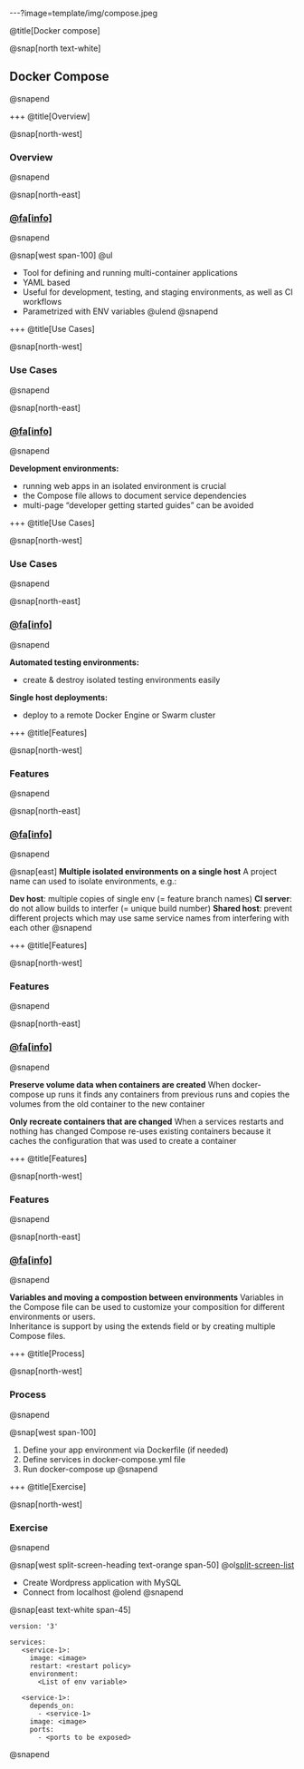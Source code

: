 ---?image=template/img/compose.jpeg

@title[Docker compose]

@snap[north text-white]
## Docker Compose
@snapend

+++
@title[Overview]

@snap[north-west]
### Overview
@snapend

@snap[north-east]
### [@fa[info]](https://docs.docker.com/compose/overview/)
@snapend

@snap[west span-100]
@ul[](false)
- Tool for defining and running multi-container applications
- YAML based
- Useful for development, testing, and staging environments, as well as CI workflows
- Parametrized with ENV variables
@ulend
@snapend

+++
@title[Use Cases]

@snap[north-west]
### Use Cases
@snapend

@snap[north-east]
### [@fa[info]](https://docs.docker.com/compose/overview/#common-use-cases)
@snapend

__Development environments:__
* running web apps in an isolated environment is crucial
* the Compose file allows to document service dependencies
* multi-page “developer getting started guides” can be avoided

+++
@title[Use Cases]

@snap[north-west]
### Use Cases
@snapend

@snap[north-east]
### [@fa[info]](https://docs.docker.com/compose/overview/#common-use-cases)
@snapend

__Automated testing environments:__
* create & destroy isolated testing environments easily
 
__Single host deployments:__
* deploy to a remote Docker Engine or Swarm cluster

+++
@title[Features]

@snap[north-west]
### Features
@snapend

@snap[north-east]
### [@fa[info]](https://docs.docker.com/compose/overview/#features)
@snapend

@snap[east]
__Multiple isolated environments on a single host__
A project name can used to isolate environments, e.g.:

**Dev host**: multiple copies of single env (= feature branch names)
**CI server**: do not allow builds to interfer (= unique build number)
**Shared host**: prevent different projects which may use same service names from interfering with each other
@snapend

+++
@title[Features]

@snap[north-west]
### Features
@snapend

@snap[north-east]
### [@fa[info]](https://docs.docker.com/compose/overview/#features)
@snapend

__Preserve volume data when containers are created__
When docker-compose up runs it finds any containers from previous runs and copies the volumes from the old container to the new container

__Only recreate containers that are changed__
When a services restarts and nothing has changed Compose re-uses existing containers because it caches the configuration that was used to create a container

+++
@title[Features]

@snap[north-west]
### Features
@snapend

@snap[north-east]
### [@fa[info]](https://docs.docker.com/compose/overview/#features)
@snapend

__Variables and moving a compostion between environments__
Variables in the Compose file can be used to customize your composition for different environments or users.<br/>
Inheritance is support by using the extends field or by creating multiple Compose files.

+++
@title[Process]

@snap[north-west]
### Process
@snapend

@snap[west span-100]
1. Define your app environment via Dockerfile (if needed)
2. Define services in docker-compose.yml file
3. Run docker-compose up
@snapend

+++
@title[Exercise]

@snap[north-west]
### Exercise
@snapend

@snap[west split-screen-heading text-orange span-50]
@ol[split-screen-list](false)
* Create Wordpress application with MySQL
* Connect from localhost 
@olend
@snapend

@snap[east text-white span-45]
```
version: '3'

services:
   <service-1>:
     image: <image>
     restart: <restart policy>
     environment:
       <List of env variable>

   <service-1>:
     depends_on:
       - <service-1>
     image: <image>
     ports:
       - <ports to be exposed>
```
@snapend